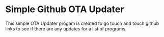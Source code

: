# Simple Github OTA Updater
This simple OTA Updater progam is created to go touch and touch github links to see if there are any updates for a list of programs.
